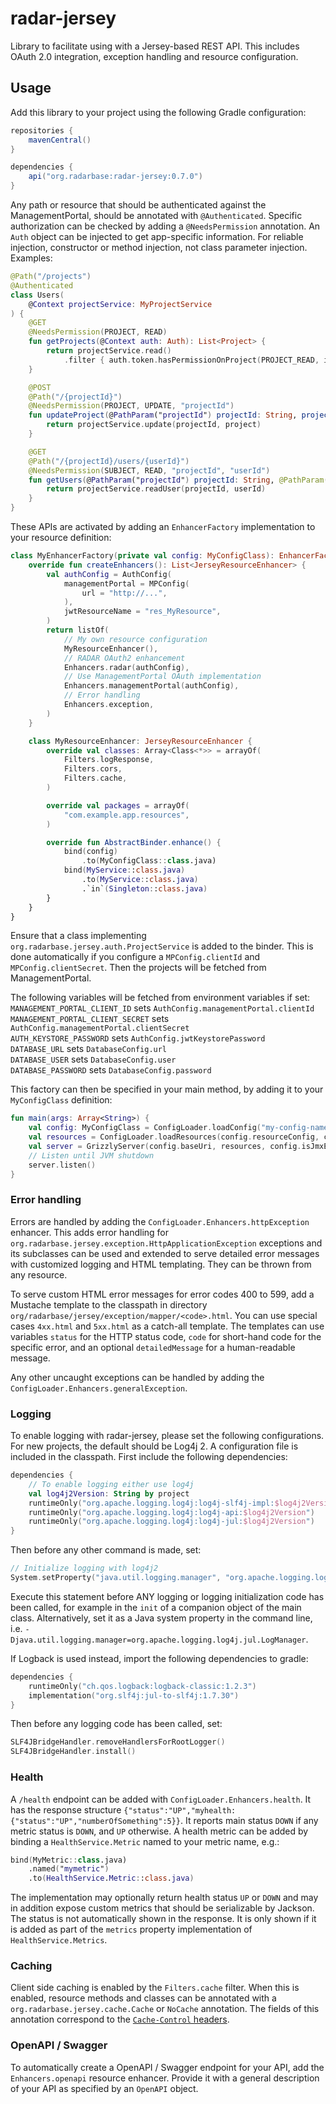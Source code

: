 # radar-jersey

Library to facilitate using with a Jersey-based REST API. This includes OAuth 2.0 integration, exception handling and resource configuration.

## Usage

Add this library to your project using the following Gradle configuration:
```gradle
repositories {
    mavenCentral()
}

dependencies {
    api("org.radarbase:radar-jersey:0.7.0")
}
```

Any path or resource that should be authenticated against the ManagementPortal, should be annotated with `@Authenticated`. Specific authorization can be checked by adding a `@NeedsPermission` annotation. An `Auth` object can be injected to get app-specific information. For reliable injection, constructor or method injection, not class parameter injection. Examples:

```kotlin
@Path("/projects")
@Authenticated
class Users(
    @Context projectService: MyProjectService
) {
    @GET
    @NeedsPermission(PROJECT, READ)
    fun getProjects(@Context auth: Auth): List<Project> {
        return projectService.read()
            .filter { auth.token.hasPermissionOnProject(PROJECT_READ, it.name) }
    }

    @POST
    @Path("/{projectId}")
    @NeedsPermission(PROJECT, UPDATE, "projectId")
    fun updateProject(@PathParam("projectId") projectId: String, project: Project) {
        return projectService.update(projectId, project)
    }

    @GET
    @Path("/{projectId}/users/{userId}")
    @NeedsPermission(SUBJECT, READ, "projectId", "userId")
    fun getUsers(@PathParam("projectId") projectId: String, @PathParam("userId") userId: String) {
        return projectService.readUser(projectId, userId)
    }
}
```

These APIs are activated by adding an `EnhancerFactory` implementation to your resource definition:
```kotlin
class MyEnhancerFactory(private val config: MyConfigClass): EnhancerFactory {
    override fun createEnhancers(): List<JerseyResourceEnhancer> {
        val authConfig = AuthConfig(
            managementPortal = MPConfig(
                url = "http://...",
            ),
            jwtResourceName = "res_MyResource",
        )
        return listOf(
            // My own resource configuration
            MyResourceEnhancer(),
            // RADAR OAuth2 enhancement
            Enhancers.radar(authConfig),
            // Use ManagementPortal OAuth implementation
            Enhancers.managementPortal(authConfig),
            // Error handling
            Enhancers.exception,
        )
    }

    class MyResourceEnhancer: JerseyResourceEnhancer {
        override val classes: Array<Class<*>> = arrayOf(
            Filters.logResponse,
            Filters.cors,
            Filters.cache,
        )

        override val packages = arrayOf(
            "com.example.app.resources",
        )

        override fun AbstractBinder.enhance() {
            bind(config)
                .to(MyConfigClass::class.java)
            bind(MyService::class.java)
                .to(MyService::class.java)
                .`in`(Singleton::class.java)
        }
    }
}
```
Ensure that a class implementing `org.radarbase.jersey.auth.ProjectService` is added to the binder. This is done automatically if you configure a `MPConfig.clientId` and `MPConfig.clientSecret`. Then the projects will be fetched from ManagementPortal.

The following variables will be fetched from environment variables if set:\
`MANAGEMENT_PORTAL_CLIENT_ID` sets `AuthConfig.managementPortal.clientId`\
`MANAGEMENT_PORTAL_CLIENT_SECRET` sets `AuthConfig.managementPortal.clientSecret`\
`AUTH_KEYSTORE_PASSWORD` sets `AuthConfig.jwtKeystorePassword`\
`DATABASE_URL` sets `DatabaseConfig.url`\
`DATABASE_USER` sets `DatabaseConfig.user`\
`DATABASE_PASSWORD` sets `DatabaseConfig.password`

This factory can then be specified in your main method, by adding it to your `MyConfigClass` definition:
```kotlin
fun main(args: Array<String>) {
    val config: MyConfigClass = ConfigLoader.loadConfig("my-config-name.yml", args)
    val resources = ConfigLoader.loadResources(config.resourceConfig, config)
    val server = GrizzlyServer(config.baseUri, resources, config.isJmxEnabled)
    // Listen until JVM shutdown
    server.listen()
}
```

### Error handling

Errors are handled by adding the `ConfigLoader.Enhancers.httpException` enhancer. This adds error handling for `org.radarbase.jersey.exception.HttpApplicationException` exceptions and its subclasses can be used and extended to serve detailed error messages with customized logging and HTML templating. They can be thrown from any resource.

To serve custom HTML error messages for error codes 400 to 599, add a Mustache template to the classpath in directory `org/radarbase/jersey/exception/mapper/<code>.html`. You can use special cases `4xx.html` and `5xx.html` as a catch-all template. The templates can use variables `status` for the HTTP status code, `code` for short-hand code for the specific error, and an optional `detailedMessage` for a human-readable message.

Any other uncaught exceptions can be handled by adding the `ConfigLoader.Enhancers.generalException`.

### Logging

To enable logging with radar-jersey, please set the following configurations. For new projects, the default should be Log4j 2. A configuration file is included in the classpath. First include the following dependencies:

```kotlin
dependencies {
    // To enable logging either use log4j
    val log4j2Version: String by project
    runtimeOnly("org.apache.logging.log4j:log4j-slf4j-impl:$log4j2Version")
    runtimeOnly("org.apache.logging.log4j:log4j-api:$log4j2Version")
    runtimeOnly("org.apache.logging.log4j:log4j-jul:$log4j2Version")
}
```

Then before any other command is made, set:
```kotlin
// Initialize logging with log4j2
System.setProperty("java.util.logging.manager", "org.apache.logging.log4j.jul.LogManager")
```
Execute this statement before ANY logging or logging initialization code has been called, for example in the `init` of a companion object of the main class. Alternatively, set it as a Java system property in the command line, i.e. `-Djava.util.logging.manager=org.apache.logging.log4j.jul.LogManager`. 

If Logback is used instead, import the following dependencies to gradle:

```kotlin
dependencies {
    runtimeOnly("ch.qos.logback:logback-classic:1.2.3")
    implementation("org.slf4j:jul-to-slf4j:1.7.30")
}
```

Then before any logging code has been called, set:
```kotlin
SLF4JBridgeHandler.removeHandlersForRootLogger()
SLF4JBridgeHandler.install()
```

### Health

A `/health` endpoint can be added with `ConfigLoader.Enhancers.health`. It has the response structure `{"status":"UP","myhealth:{"status":"UP","numberOfSomething":5}}`. It reports main status `DOWN` if any metric status is `DOWN`, and `UP` otherwise. A health metric can be added by binding a `HealthService.Metric` named to your metric name, e.g.:
```kotlin
bind(MyMetric::class.java)
    .named("mymetric")
    .to(HealthService.Metric::class.java)
```
The implementation may optionally return health status `UP` or `DOWN` and may in addition expose custom metrics that should be serializable by Jackson. The status is not automatically shown in the response. It is only shown if it is added as part of the `metrics` property implementation of `HealthService.Metrics`. 

### Caching

Client side caching is enabled by the `Filters.cache` filter. When this is enabled, resource methods and classes can be annotated with a `org.radarbase.jersey.cache.Cache` or `NoCache` annotation. The fields of this annotation correspond to the [`Cache-Control` headers](https://developer.mozilla.org/en-US/docs/Web/HTTP/Headers/Cache-Control).

### OpenAPI / Swagger

To automatically create a OpenAPI / Swagger endpoint for your API, add the `Enhancers.openapi` resource enhancer. Provide it with a general description of your API as specified by an `OpenAPI` object.
